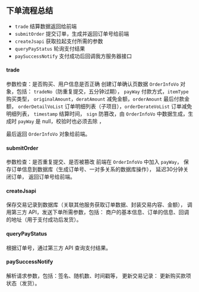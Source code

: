 ## 下单流程总结

- `trade` 结算数据返回给前端
- `submitOrder` 提交订单，生成并返回订单号给前端
- `createJsapi` 获取拉起支付所需的参数
- `queryPayStatus` 轮询支付结果
- `paySuccessNotify` 支付成功后回调我方服务器接口

#### trade

参数检查：是否购买、用户信息是否正确
创建订单确认页数据 `OrderInfoVo` 对象，包括：
`tradeNo`（防重复提交，五分钟过期），
`payWay` 付款方式，`itemType` 购买类型，
`originalAmount`，`deratAmount` 减免金额，`orderAmount` 最后付款金额，
`orderDetailVoList` 订单明细列表（子项目），`orderDerateVoList` 订单减免明细列表，
`timestamp` 结算时间，
`sign` 防篡改，由 `OrderInfoVo` 中数据生成，生成时 `payWay` 是 null，校验时也必须去除 ，

最后返回 `OrderInfoVo` 对象给前端。

#### submitOrder

参数检查：是否重复提交、是否被篡改
前端在 `OrderInfoVo` 中加入 `payWay`，
保存订单信息到数据库（生成订单号、一对多关系的数据库操作），
延迟30分钟关闭订单，
返回订单号给前端。

#### createJsapi

保存交易记录到数据库（关联其他服务获取订单数据、封装交易内容、金额），
调用第三方 API，发送下单所需参数，包括：
商户的基本信息、订单的信息、回调的地址（用于支付成功后发货）。

####  queryPayStatus

根据订单号，通过第三方 API 查询支付结果。

#### paySuccessNotify

解析请求参数，包括：签名、随机数、时间戳等，
更新交易记录：
更新购买款项状态（发货）。